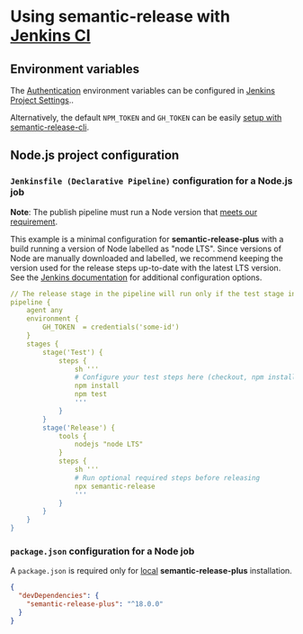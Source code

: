 # Using semantic-release with [Jenkins CI](https://www.jenkins.io/doc/book/pipeline/)

## Environment variables

The [Authentication](../../usage/ci-configuration.md#authentication) environment variables can be configured in [Jenkins Project Settings](https://www.jenkins.io/doc/pipeline/tour/environment/)..

Alternatively, the default `NPM_TOKEN` and `GH_TOKEN` can be easily [setup with semantic-release-cli](../../usage/getting-started.md#getting-started).

## Node.js project configuration

### `Jenkinsfile (Declarative Pipeline)` configuration for a Node.js job

**Note**: The publish pipeline must run a Node version that [meets our requirement](../../support/node-version.md).

This example is a minimal configuration for **semantic-release-plus** with a build running a version of Node labelled as "node LTS".
Since versions of Node are manually downloaded and labelled, we recommend keeping the version used for the release steps up-to-date with the latest LTS version.
See the [Jenkins documentation](https://www.jenkins.io/doc/) for additional configuration options.

```yaml
// The release stage in the pipeline will run only if the test stage in the pipeline is successful
pipeline {
    agent any
    environment {
        GH_TOKEN  = credentials('some-id')
    }
    stages {
        stage('Test') {
            steps {
                sh '''
                # Configure your test steps here (checkout, npm install, tests etc)
                npm install
                npm test
                '''
            }
        }
        stage('Release') {
            tools {
                nodejs "node LTS"
            }
            steps {
                sh '''
                # Run optional required steps before releasing
                npx semantic-release
                '''
            }
        }
    }
}
```

### `package.json` configuration for a Node job

A `package.json` is required only for [local](../../usage/installation.md#local-installation) **semantic-release-plus** installation.

```json
{
  "devDependencies": {
    "semantic-release-plus": "^18.0.0"
  }
}
```
